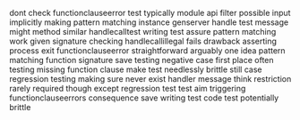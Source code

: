 dont check functionclauseerror test typically module api filter possible input implicitly making pattern matching instance genserver handle test message might method similar handlecalltest writing test assure pattern matching work given signature checking handlecallillegal fails drawback asserting process exit functionclauseerror straightforward arguably one idea pattern matching function signature save testing negative case first place often testing missing function clause make test needlessly brittle still case regression testing making sure never exist handler message think restriction rarely required though except regression test test aim triggering functionclauseerrors consequence save writing test code test potentially brittle